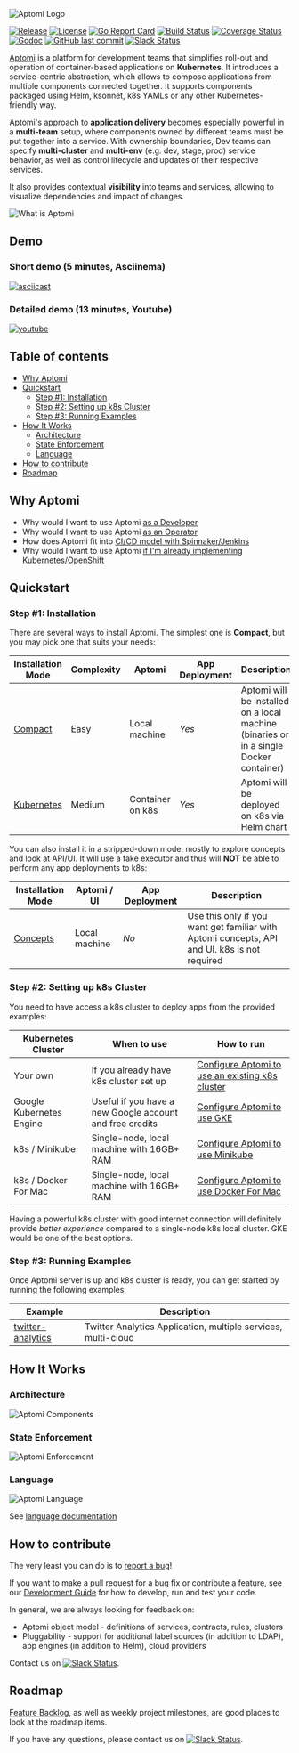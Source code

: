![Aptomi Logo](images/aptomi-logo-new.png)

[![Release](https://img.shields.io/github/release/Aptomi/aptomi.svg)](https://github.com/Aptomi/aptomi/releases/latest)
[![License](https://img.shields.io/github/license/Aptomi/aptomi.svg)](https://github.com/Aptomi/aptomi/LICENSE.md)
[![Go Report Card](https://goreportcard.com/badge/github.com/Aptomi/aptomi)](https://goreportcard.com/report/github.com/Aptomi/aptomi)
[![Build Status](https://ci.aptomi.io/buildStatus/icon?job=aptomi%20-%20tests)](https://ci.aptomi.io/job/aptomi%20-%20tests/)
[![Coverage Status](https://coveralls.io/repos/github/Aptomi/aptomi/badge.svg)](https://coveralls.io/github/Aptomi/aptomi)
[![Godoc](https://godoc.org/github.com/Aptomi/aptomi?status.svg)](https://godoc.org/github.com/Aptomi/aptomi)
[![GitHub last commit](https://img.shields.io/github/last-commit/Aptomi/aptomi.svg)](https://github.com/Aptomi/aptomi/commits/master)
[![Slack Status](https://img.shields.io/badge/slack-join_channel-ff69b4.svg)](http://slack.aptomi.io)

[Aptomi](http://aptomi.io) is a platform for development teams that simplifies roll-out and operation of container-based applications on **Kubernetes**. It introduces a service-centric abstraction, which allows to compose applications from multiple components connected together. It supports components packaged using Helm, ksonnet, k8s YAMLs or any other Kubernetes-friendly way.

Aptomi's approach to **application delivery** becomes especially powerful in a **multi-team** setup, where components owned by different teams must be put together into a service. With ownership boundaries, Dev teams can specify **multi-cluster** and **multi-env** (e.g. dev, stage, prod) service behavior, as well as control lifecycle and updates of their respective services.

It also provides contextual **visibility** into teams and services, allowing to visualize dependencies and impact of changes. 

![What is Aptomi](images/aptomi-what-is.png)

## Demo

### Short demo (5 minutes, Asciinema)
[![asciicast](images/aptomi-asciinema.png)](https://asciinema.org/a/k8ZpQTazoSaDV24fiLbG7DfT9?speed=2)

### Detailed demo (13 minutes, Youtube)
[![youtube](images/aptomi-demo-youtube.png)](http://www.youtube.com/watch?v=HL4RwoBnuTc)

## Table of contents
<!-- START doctoc generated TOC please keep comment here to allow auto update -->
<!-- DON'T EDIT THIS SECTION, INSTEAD RE-RUN doctoc TO UPDATE -->


- [Why Aptomi](#why-aptomi)
- [Quickstart](#quickstart)
  - [Step #1: Installation](#step-1-installation)
  - [Step #2: Setting up k8s Cluster](#step-2-setting-up-k8s-cluster)
  - [Step #3: Running Examples](#step-3-running-examples)
- [How It Works](#how-it-works)
  - [Architecture](#architecture)
  - [State Enforcement](#state-enforcement)
  - [Language](#language)
- [How to contribute](#how-to-contribute)
- [Roadmap](#roadmap)

<!-- END doctoc generated TOC please keep comment here to allow auto update -->

## Why Aptomi

* Why would I want to use Aptomi [as a Developer](docs/benefits.md#for-developers)
* Why would I want to use Aptomi [as an Operator](docs/benefits.md#for-operators)
* How does Aptomi fit into [CI/CD model with Spinnaker/Jenkins](docs/benefits.md#how-aptomi-fits-into-cicd-jenkins-spinnaker)
* Why would I want to use Aptomi [if I'm already implementing Kubernetes/OpenShift](docs/benefits.md#why-would-i-want-to-use-aptomi-if-im-already-implementing-kubernetesopenshift)

## Quickstart

### Step #1: Installation
There are several ways to install Aptomi. The simplest one is **Compact**, but you may pick one that suits your needs:

Installation Mode     | Complexity | Aptomi        | App Deployment | Description
----------------------|------------|---------------|----------------|------------
[Compact](docs/install_compact.md) | Easy | Local machine | *Yes* | Aptomi will be installed on a local machine (binaries or in a single Docker container)
[Kubernetes](docs/install_kubernetes.md) | Medium | Container on k8s  | *Yes* | Aptomi will be deployed on k8s via Helm chart

You can also install it in a stripped-down mode, mostly to explore concepts and look at API/UI. It will use a fake executor and thus will **NOT** be able to perform any app deployments to k8s:

Installation Mode     | Aptomi / UI | App Deployment | Description
----------------------|--------------------|----------------|-------------
[Concepts](docs/install_concepts.md) | Local machine | *No* | Use this only if you want get familiar with Aptomi concepts, API and UI. k8s is not required

### Step #2: Setting up k8s Cluster

You need to have access a k8s cluster to deploy apps from the provided examples:

Kubernetes Cluster | When to use     | How to run
------------|-----------------|-----------
Your own    | If you already have k8s cluster set up | [Configure Aptomi to use an existing k8s cluster](docs/k8s_own.md)
Google Kubernetes Engine | Useful if you have a new Google account and free credits | [Configure Aptomi to use GKE](docs/k8s_gke.md)
k8s / Minikube | Single-node, local machine with 16GB+ RAM | [Configure Aptomi to use Minikube](docs/k8s_minikube.md)
k8s / Docker For Mac | Single-node, local machine with 16GB+ RAM | [Configure Aptomi to use Docker For Mac](docs/k8s_docker_for_mac.md)

Having a powerful k8s cluster with good internet connection will definitely provide *better experience* compared to a single-node k8s local cluster. GKE would be one of the best options.

### Step #3: Running Examples

Once Aptomi server is up and k8s cluster is ready, you can get started by running the following examples:

Example    | Description
-----------|------------
[twitter-analytics](examples/twitter-analytics) | Twitter Analytics Application, multiple services, multi-cloud

## How It Works

### Architecture
![Aptomi Components](images/aptomi-components.png) 

### State Enforcement
![Aptomi Enforcement](images/aptomi-enforcement.png)

### Language
![Aptomi Language](images/aptomi-language.png)

See [language documentation](docs/language.md)

## How to contribute
The very least you can do is to [report a bug](https://github.com/Aptomi/aptomi/issues)!

If you want to make a pull request for a bug fix or contribute a feature, see our [Development Guide](docs/dev_guide.md) for how to develop, run and test your code.

In general, we are always looking for feedback on:
- Aptomi object model - definitions of services, contracts, rules, clusters
- Pluggability - support for additional label sources (in addition to LDAP), app engines (in addition to Helm), cloud providers

Contact us on [![Slack Status](https://img.shields.io/badge/slack-join_channel-ff69b4.svg)](http://slack.aptomi.io).

## Roadmap
[Feature Backlog](https://github.com/Aptomi/aptomi/milestone/11), as well as weekly project milestones, are good places to look at the roadmap items.

If you have any questions, please contact us on [![Slack Status](https://img.shields.io/badge/slack-join_channel-ff69b4.svg)](http://slack.aptomi.io).
